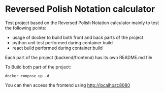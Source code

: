 # Reversed Polish Notation calculator

Test project based on the Reversed Polish Notation calculator mainly to test the following points:
- usage of docker to build both front and back parts of the project
- python unit test performed during container build
- react build performed during container build

Each part of the project (backend/frontend) has its own README.md file

To Build both part of the project:
```
docker compose up -d
```

You can then access the frontend using [http://localhost:8080](http://localhost:8080)
